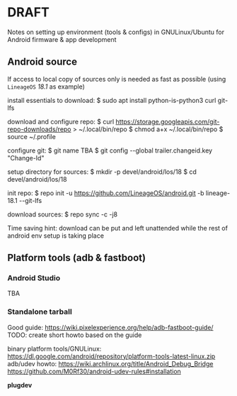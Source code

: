# DRAFT

Notes on setting up environment (tools & configs) in GNULinux/Ubuntu for Android firmware & app development


## Android source

If access to local copy of sources only is needed as fast as possible (using `LineageOS` _18.1_ as example)

install essentials to download:
$ sudo  apt  install  python-is-python3  curl  git-lfs

download and configure repo:
$ curl  https://storage.googleapis.com/git-repo-downloads/repo  >  ~/.local/bin/repo
$ chmod  a+x  ~/.local/bin/repo
$ source  ~/.profile

configure git:
$ git name TBA
$ git  config  --global  trailer.changeid.key  "Change-Id"

setup directory for sources:
$ mkdir  -p  devel/android/los/18
$ cd  devel/android/los/18

init repo:
$ repo  init  -u https://github.com/LineageOS/android.git  -b lineage-18.1  --git-lfs

download sources:
$ repo  sync  -c  -j8

Time saving hint: download can be put and left unattended while the rest of android env setup is taking place


## Platform tools (adb & fastboot)


### Android Studio

TBA


### Standalone tarball

Good guide: https://wiki.pixelexperience.org/help/adb-fastboot-guide/
TODO: create short howto based on the guide

binary platform tools/GNULinux: https://dl.google.com/android/repository/platform-tools-latest-linux.zip
adb/udev howto: https://wiki.archlinux.org/title/Android_Debug_Bridge
https://github.com/M0Rf30/android-udev-rules#installation

**plugdev**



